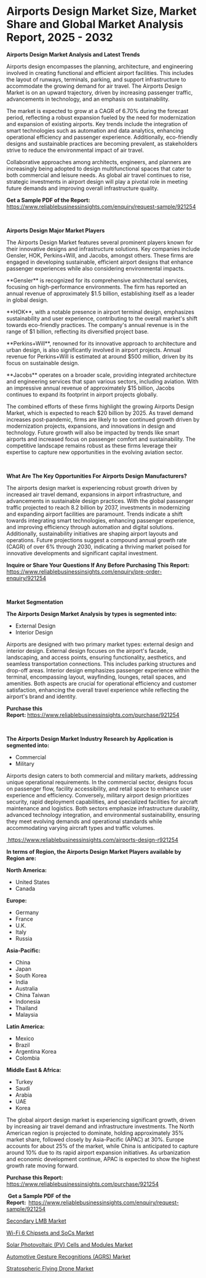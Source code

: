 <p><h1>Airports Design Market Size, Market Share and Global Market Analysis Report, 2025 - 2032</h1></p><p><strong>Airports Design Market Analysis and Latest Trends</strong></p>
<p><p>Airports design encompasses the planning, architecture, and engineering involved in creating functional and efficient airport facilities. This includes the layout of runways, terminals, parking, and support infrastructure to accommodate the growing demand for air travel. The Airports Design Market is on an upward trajectory, driven by increasing passenger traffic, advancements in technology, and an emphasis on sustainability.</p><p>The market is expected to grow at a CAGR of 6.70% during the forecast period, reflecting a robust expansion fueled by the need for modernization and expansion of existing airports. Key trends include the integration of smart technologies such as automation and data analytics, enhancing operational efficiency and passenger experience. Additionally, eco-friendly designs and sustainable practices are becoming prevalent, as stakeholders strive to reduce the environmental impact of air travel.</p><p>Collaborative approaches among architects, engineers, and planners are increasingly being adopted to design multifunctional spaces that cater to both commercial and leisure needs. As global air travel continues to rise, strategic investments in airport design will play a pivotal role in meeting future demands and improving overall infrastructure quality.</p></p>
<p><strong>Get a Sample PDF of the Report:&nbsp;</strong> <a href="https://www.reliablebusinessinsights.com/enquiry/request-sample/921254?utm_campaign=113&utm_medium=2&utm_source=Github&utm_content=ia&utm_term=05032025&utm_id=airports-design">https://www.reliablebusinessinsights.com/enquiry/request-sample/921254</a></p>
<p>&nbsp;</p>
<p><strong>Airports Design Major Market Players</strong></p>
<p><p>The Airports Design Market features several prominent players known for their innovative designs and infrastructure solutions. Key companies include Gensler, HOK, Perkins+Will, and Jacobs, amongst others. These firms are engaged in developing sustainable, efficient airport designs that enhance passenger experiences while also considering environmental impacts.</p><p>**Gensler** is recognized for its comprehensive architectural services, focusing on high-performance environments. The firm has reported an annual revenue of approximately $1.5 billion, establishing itself as a leader in global design.</p><p>**HOK**, with a notable presence in airport terminal design, emphasizes sustainability and user experience, contributing to the overall market's shift towards eco-friendly practices. The company's annual revenue is in the range of $1 billion, reflecting its diversified project base.</p><p>**Perkins+Will**, renowned for its innovative approach to architecture and urban design, is also significantly involved in airport projects. Annual revenue for Perkins+Will is estimated at around $500 million, driven by its focus on sustainable design.</p><p>**Jacobs** operates on a broader scale, providing integrated architecture and engineering services that span various sectors, including aviation. With an impressive annual revenue of approximately $15 billion, Jacobs continues to expand its footprint in airport projects globally.</p><p>The combined efforts of these firms highlight the growing Airports Design Market, which is expected to reach $20 billion by 2025. As travel demand increases post-pandemic, firms are likely to see continued growth driven by modernization projects, expansions, and innovations in design and technology. Future growth will also be impacted by trends like smart airports and increased focus on passenger comfort and sustainability. The competitive landscape remains robust as these firms leverage their expertise to capture new opportunities in the evolving aviation sector.</p></p>
<p>&nbsp;</p>
<p><strong>What Are The Key Opportunities For Airports Design Manufacturers?</strong></p>
<p><p>The airports design market is experiencing robust growth driven by increased air travel demand, expansions in airport infrastructure, and advancements in sustainable design practices. With the global passenger traffic projected to reach 8.2 billion by 2037, investments in modernizing and expanding airport facilities are paramount. Trends indicate a shift towards integrating smart technologies, enhancing passenger experience, and improving efficiency through automation and digital solutions. Additionally, sustainability initiatives are shaping airport layouts and operations. Future projections suggest a compound annual growth rate (CAGR) of over 6% through 2030, indicating a thriving market poised for innovative developments and significant capital investment.</p></p>
<p><strong>Inquire or Share Your Questions If Any Before Purchasing This Report:</strong> <a href="https://www.reliablebusinessinsights.com/enquiry/pre-order-enquiry/921254?utm_campaign=113&utm_medium=2&utm_source=Github&utm_content=ia&utm_term=05032025&utm_id=airports-design">https://www.reliablebusinessinsights.com/enquiry/pre-order-enquiry/921254</a></p>
<p>&nbsp;</p>
<p><strong>Market Segmentation</strong></p>
<p><strong>The Airports Design Market Analysis by types is segmented into:</strong></p>
<p><ul><li>External Design</li><li>Interior Design</li></ul></p>
<p><p>Airports are designed with two primary market types: external design and interior design. External design focuses on the airport's facade, landscaping, and access points, ensuring functionality, aesthetics, and seamless transportation connections. This includes parking structures and drop-off areas. Interior design emphasizes passenger experience within the terminal, encompassing layout, wayfinding, lounges, retail spaces, and amenities. Both aspects are crucial for operational efficiency and customer satisfaction, enhancing the overall travel experience while reflecting the airport's brand and identity.</p></p>
<p><strong>Purchase this Report:&nbsp;</strong><a href="https://www.reliablebusinessinsights.com/purchase/921254?utm_campaign=113&utm_medium=2&utm_source=Github&utm_content=ia&utm_term=05032025&utm_id=airports-design">https://www.reliablebusinessinsights.com/purchase/921254</a></p>
<p>&nbsp;</p>
<p><strong>The Airports Design Market Industry Research by Application is segmented into:</strong></p>
<p><ul><li>Commercial</li><li>Military</li></ul></p>
<p><p>Airports design caters to both commercial and military markets, addressing unique operational requirements. In the commercial sector, designs focus on passenger flow, facility accessibility, and retail space to enhance user experience and efficiency. Conversely, military airport design prioritizes security, rapid deployment capabilities, and specialized facilities for aircraft maintenance and logistics. Both sectors emphasize infrastructure durability, advanced technology integration, and environmental sustainability, ensuring they meet evolving demands and operational standards while accommodating varying aircraft types and traffic volumes.</p></p>
<p><a href="https://www.reliablebusinessinsights.com/airports-design-r921254?utm_campaign=113&utm_medium=2&utm_source=Github&utm_content=ia&utm_term=05032025&utm_id=airports-design">&nbsp;https://www.reliablebusinessinsights.com/airports-design-r921254</a></p>
<p><strong>In terms of Region, the Airports Design Market Players available by Region are:</strong></p>
<p>
    <p> <strong> North America: </strong>
        <ul>
            <li>United States</li>
            <li>Canada</li>
        </ul>
        </p> 
    <p> <strong> Europe: </strong>
        <ul>
            <li>Germany</li>
            <li>France</li>
            <li>U.K.</li>
            <li>Italy</li>
            <li>Russia</li>
        </ul>
        </p> 
    <p> <strong> Asia-Pacific: </strong>
        <ul>
            <li>China</li>
            <li>Japan</li>
            <li>South Korea</li>
            <li>India</li>
            <li>Australia</li>
            <li>China Taiwan</li>
            <li>Indonesia</li>
            <li>Thailand</li>
            <li>Malaysia</li>
        </ul>
        </p> 
    <p> <strong> Latin America: </strong>
        <ul>
            <li>Mexico</li>
            <li>Brazil</li>
            <li>Argentina Korea</li>
            <li>Colombia</li>
        </ul>
        </p> 
    <p> <strong> Middle East & Africa: </strong>
        <ul>
            <li>Turkey</li>
            <li>Saudi</li>
            <li>Arabia</li>
            <li>UAE</li>
            <li>Korea</li>
        </ul>
    </p>
    </p>
<p><p>The global airport design market is experiencing significant growth, driven by increasing air travel demand and infrastructure investments. The North American region is projected to dominate, holding approximately 35% market share, followed closely by Asia-Pacific (APAC) at 30%. Europe accounts for about 25% of the market, while China is anticipated to capture around 10% due to its rapid airport expansion initiatives. As urbanization and economic development continue, APAC is expected to show the highest growth rate moving forward.</p></p>
<p><strong>Purchase this Report: </strong><a href="https://www.reliablebusinessinsights.com/purchase/921254?utm_campaign=113&utm_medium=2&utm_source=Github&utm_content=ia&utm_term=05032025&utm_id=airports-design">https://www.reliablebusinessinsights.com/purchase/921254</a></p>
<p>&nbsp;<strong>Get a Sample PDF of the Report:&nbsp;&nbsp;</strong><a href="https://www.reliablebusinessinsights.com/enquiry/request-sample/921254?utm_campaign=113&utm_medium=2&utm_source=Github&utm_content=ia&utm_term=05032025&utm_id=airports-design">https://www.reliablebusinessinsights.com/enquiry/request-sample/921254</a></p>
<p><strong></strong></p>
<p><p><a href="https://github.com/blauetrelawz/Market-Research-Report-List-1/blob/main/secondary-lmb-market.md?utm_campaign=113&utm_medium=2&utm_source=Github&utm_content=ia&utm_term=05032025&utm_id=airports-design">Secondary LMB Market</a></p><p><a href="https://github.com/amagloeaad54/Market-Research-Report-List-1/blob/main/wi-fi-6-chipsets-and-socs-market.md?utm_campaign=113&utm_medium=2&utm_source=Github&utm_content=ia&utm_term=05032025&utm_id=airports-design">Wi-Fi 6 Chipsets and SoCs Market</a></p><p><a href="https://github.com/gassmkalay/Market-Research-Report-List-1/blob/main/solar-photovoltaic-pv-cells-and-modules-market.md?utm_campaign=113&utm_medium=2&utm_source=Github&utm_content=ia&utm_term=05032025&utm_id=airports-design">Solar Photovoltaic (PV) Cells and Modules Market</a></p><p><a href="https://github.com/ximensbisade/Market-Research-Report-List-1/blob/main/automotive-gesture-recognitions-agrs-market.md?utm_campaign=113&utm_medium=2&utm_source=Github&utm_content=ia&utm_term=05032025&utm_id=airports-design">Automotive Gesture Recognitions (AGRS) Market</a></p><p><a href="https://github.com/porstgowinjq/Market-Research-Report-List-1/blob/main/stratospheric-flying-drone-market.md?utm_campaign=113&utm_medium=2&utm_source=Github&utm_content=ia&utm_term=05032025&utm_id=airports-design">Stratospheric Flying Drone Market</a></p></p>